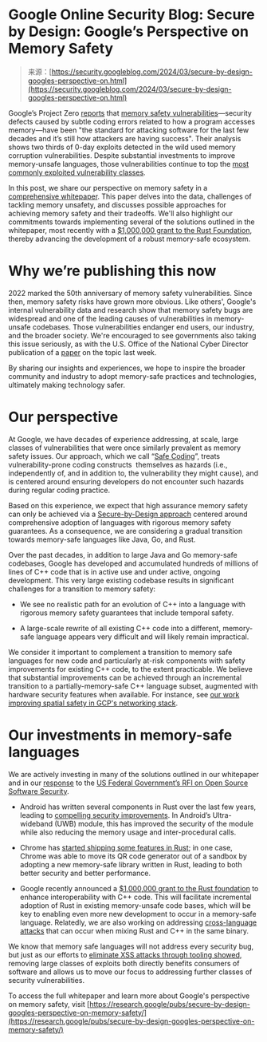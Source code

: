 <!--yml
category: 未分类
date: 2024-05-27 14:44:39
-->

# Google Online Security Blog: Secure by Design: Google’s Perspective on Memory Safety

> 来源：[https://security.googleblog.com/2024/03/secure-by-design-googles-perspective-on.html](https://security.googleblog.com/2024/03/secure-by-design-googles-perspective-on.html)

 Google’s Project Zero [reports](https://googleprojectzero.blogspot.com/2022/04/the-more-you-know-more-you-know-you.html) that [memory safety vulnerabilities](https://www.memorysafety.org/docs/memory-safety/)—security defects caused by subtle coding errors related to how a program accesses memory—have been "the standard for attacking software for the last few decades and it’s still how attackers are having success". Their analysis shows two thirds of 0-day exploits detected in the wild used memory corruption vulnerabilities. Despite substantial investments to improve memory-unsafe languages, those vulnerabilities continue to top the [most commonly exploited vulnerability classes](https://cwe.mitre.org/top25/archive/2023/2023_kev_list.html).

In this post, we share our perspective on memory safety in a [comprehensive whitepaper](https://research.google/pubs/pub53121/). This paper delves into the data, challenges of tackling memory unsafety, and discusses possible approaches for achieving memory safety and their tradeoffs. We'll also highlight our commitments towards implementing several of the solutions outlined in the whitepaper, most recently with a [$1,000,000 grant to the Rust Foundation](https://security.googleblog.com/2024/02/improving-interoperability-between-rust-and-c.html), thereby advancing the development of a robust memory-safe ecosystem.

# Why we’re publishing this now

2022 marked the 50th anniversary of memory safety vulnerabilities. Since then, memory safety risks have grown more obvious. Like others', Google's internal vulnerability data and research show that memory safety bugs are widespread and one of the leading causes of vulnerabilities in memory-unsafe codebases. Those vulnerabilities endanger end users, our industry, and the broader society. We're encouraged to see governments also taking this issue seriously, as with the U.S. Office of the National Cyber Director publication of a [paper](https://www.whitehouse.gov/wp-content/uploads/2024/02/Final-ONCD-Technical-Report.pdf) on the topic last week.

By sharing our insights and experiences, we hope to inspire the broader community and industry to adopt memory-safe practices and technologies, ultimately making technology safer.

# Our perspective

At Google, we have decades of experience addressing, at scale, large classes of vulnerabilities that were once similarly prevalent as memory safety issues. Our approach, which we call “[Safe Coding](https://research.google/pubs/pub53116/)”, treats vulnerability-prone coding constructs  themselves as hazards (i.e., independently of, and in addition to, the vulnerability they might cause), and is centered around ensuring developers do not encounter such hazards during regular coding practice.

Based on this experience, we expect that high assurance memory safety can only be achieved via a [Secure-by-Design approach](https://blog.google/technology/safety-security/tackling-cybersecurity-vulnerabilities-through-secure-by-design/) centered around comprehensive adoption of languages with rigorous memory safety guarantees. As a consequence, we are considering a gradual transition towards memory-safe languages like Java, Go, and Rust.

Over the past decades, in addition to large Java and Go memory-safe codebases, Google has developed and accumulated hundreds of millions of lines of C++ code that is in active use and under active, ongoing development. This very large existing codebase results in significant challenges for a transition to memory safety:

*   We see no realistic path for an evolution of C++ into a language with rigorous memory safety guarantees that include temporal safety.

*   A large-scale rewrite of all existing C++ code into a different, memory-safe language appears very difficult and will likely remain impractical.

We consider it important to complement a transition to memory safe languages for new code and particularly at-risk components with safety improvements for existing C++ code, to the extent practicable. We believe that substantial improvements can be achieved through an incremental transition to a partially-memory-safe C++ language subset, augmented with hardware security features when available. For instance, see [our work improving spatial safety in GCP's networking stack](https://bughunters.google.com/blog/6368559657254912/llvm-s-rfc-c-buffer-hardening-at-google).

# Our investments in memory-safe languages

We are actively investing in many of the solutions outlined in our whitepaper and in our [response](https://www.regulations.gov/comment/ONCD-2023-0002-0074) to the [US Federal Government’s RFI on Open Source Software Security](https://www.regulations.gov/document/ONCD-2023-0002-0001).

*   Android has written several components in Rust over the last few years, leading to [compelling security improvements](https://security.googleblog.com/2022/12/memory-safe-languages-in-android-13.html). In Android’s Ultra-wideband (UWB) module, this has improved the security of the module while also reducing the memory usage and inter-procedural calls. 

*   Chrome has [started shipping some features in Rust](https://groups.google.com/a/chromium.org/g/chromium-dev/c/UhwVDk4HZFA/m/UAA2D96QBAAJ); in one case, Chrome was able to move its QR code generator out of a sandbox by adopting a new memory-safe library written in Rust, leading to both better security and better performance.

*   Google recently announced a [$1,000,000 grant to the Rust foundation](https://security.googleblog.com/2024/02/improving-interoperability-between-rust-and-c.html) to enhance interoperability with C++ code. This will facilitate incremental adoption of Rust in existing memory-unsafe code bases, which will be key to enabling even more new development to occur in a memory-safe language. Relatedly, we are also working on addressing [cross-language attacks](https://bughunters.google.com/blog/4805571163848704/llvm-cfi-and-cross-language-llvm-cfi-support-for-rust) that can occur when mixing Rust and C++ in the same binary.

We know that memory safe languages will not address every security bug, but just as our efforts to [eliminate XSS attacks through tooling showed](https://bughunters.google.com/blog/5896512897417216/a-recipe-for-scaling-security), removing large classes of exploits both directly benefits consumers of software and allows us to move our focus to addressing further classes of security vulnerabilities.

To access the full whitepaper and learn more about Google's perspective on memory safety, visit [https://research.google/pubs/secure-by-design-googles-perspective-on-memory-safety/](https://research.google/pubs/secure-by-design-googles-perspective-on-memory-safety/)